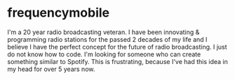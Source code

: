 # frequencymobile
I'm a 20 year radio broadcasting veteran. I have been innovating &amp; programming radio stations for the passed 2 decades of my life and I believe I have the perfect concept for the future of radio broadcasting. I just do not know how to code.
I'm looking for someone who can create something similar to Spotify.
This is frustrating, because I've had this idea in my head for over 5 years now.

